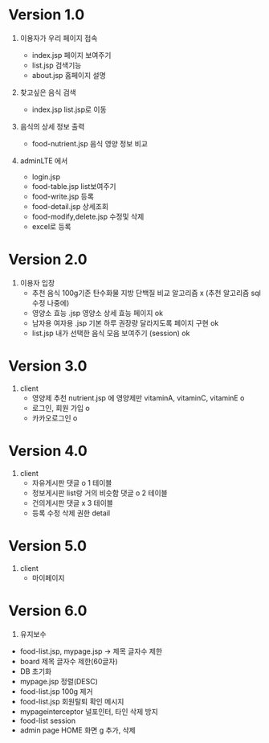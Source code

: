 # Version 1.0
1. 이용자가 우리 페이지 접속
   + index.jsp 페이지 보여주기
   + list.jsp 검색기능
   + about.jsp 홈페이지 설명

2. 찾고싶은 음식 검색
   + index.jsp list.jsp로 이동

3. 음식의 상세 정보 출력
   + food-nutrient.jsp 음식 영양 정보 비교

4. adminLTE 에서
   + login.jsp
   + food-table.jsp list보여주기
   + food-write.jsp 등록
   + food-detail.jsp 상세조회
   + food-modify,delete.jsp 수정및 삭제
   + excel로 등록

# Version 2.0

1. 이용자 입장
   + 추천 음식 100g기준 탄수화물 지방 단백질 비교 알고리즘 x  (추천 알고리즘 sql수정 나중에)
   + 영양소 효능 .jsp 영양소 상세 효능 페이지 ok
   + 남자용 여자용 .jsp 기본 하루 권장량 달라지도록 페이지 구현 ok
   + list.jsp 내가 선택한 음식 모음 보여주기 (session) ok


# Version 3.0
1. client
   + 영양제 추천 nutrient.jsp 에 영양제만 vitaminA, vitaminC, vitaminE o
   + 로그인, 회원 가입 o
   + 카카오로그인 o

# Version 4.0
1. client
   + 자유게시판 댓글 o 1 테이블
   + 정보게시판 list랑 거의 비슷함 댓글 o 2 테이블
   + 건의게시판 댓글 x 3 테이블
   + 등록 수정 삭제 권한 detail

# Version 5.0
1. client
   + 마이페이지

# Version 6.0
1. 유지보수
 + food-list.jsp, mypage.jsp -> 제목 글자수 제한
 + board 제목 글자수 제한(60글자)
 + DB 초기화 
 + mypage.jsp 정렬(DESC)
 + food-list.jsp 100g 제거 
 + food-list.jsp 회원탈퇴 확인 메시지 
 + mypageinterceptor 널포인터, 타인 삭제 방지 
 + food-list session 
 + admin page HOME 화면 g 추가, 삭제